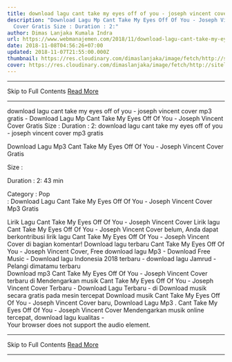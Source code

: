 ```yaml
---
title: download lagu cant take my eyes off of you - joseph vincent cover mp3 gratis
description: "Download Lagu Mp Cant Take My Eyes Off Of You - Joseph Vincent
  Cover Gratis Size : Duration : 2:"
author: Dimas Lanjaka Kumala Indra
url: https://www.webmanajemen.com/2018/11/download-lagu-cant-take-my-eyes-off-of.html
date: 2018-11-08T04:56:26+07:00
updated: 2018-11-07T21:55:00.000Z
thumbnail: https://res.cloudinary.com/dimaslanjaka/image/fetch/http://sitelagump3.com/images/download-lagu-mp3-terbaru-gratis.png
cover: https://res.cloudinary.com/dimaslanjaka/image/fetch/http://sitelagump3.com/images/download-lagu-mp3-terbaru-gratis.png
---
```


<hr/> Skip to Full Contents <a href="https://www.webmanajemen.com/2018/11/download-lagu-cant-take-my-eyes-off-of.html" rel="follow" class="button" id="read-more">Read More</a> <hr/> download lagu cant take my eyes off of you - joseph vincent cover mp3 gratis - Download Lagu Mp Cant Take My Eyes Off Of You - Joseph Vincent Cover Gratis Size : Duration : 2: download lagu cant take my eyes off of you - joseph vincent cover mp3 gratis
              
Download Lagu Mp3 Cant Take My Eyes Off Of You - Joseph Vincent Cover Gratis
              
Size : 
              
Duration : 2: 43 min
              
Category :                  Pop            
              : 
Download Lagu Cant Take My Eyes Off Of You - Joseph Vincent Cover Mp3 Gratis
                                      
Lirik Lagu Cant Take My Eyes Off Of You - Joseph Vincent Cover
                      Lirik lagu Cant Take My Eyes Off Of You - Joseph Vincent Cover belum, Anda dapat berkontribusi lirik lagu Cant Take My Eyes Off Of You - Joseph Vincent Cover di bagian komentar!                                      Download lagu terbaru Cant Take My Eyes Off Of You - Joseph Vincent Cover, Free download lagu Mp3 - Download Free Music - Download lagu Indonesia 2018 terbaru - 
 download lagu Jamrud - Pelangi dimatamu terbaru  
Download mp3 Cant Take My Eyes Off Of You - Joseph Vincent Cover terbaru di 
 Mendengarkan musik Cant Take My Eyes Off Of You - Joseph Vincent Cover Terbaru - Download Lagu Terbaru - di Download musik secara gratis pada mesin tercepat Download musik Cant Take My Eyes Off Of You - Joseph Vincent Cover baru, Download Lagu Mp3 . Cant Take My Eyes Off Of You - Joseph Vincent Cover Mendengarkan musik online tercepat, download lagu kualitas -                      
        Your browser does not support the audio element. <hr/> Skip to Full Contents <a href="https://www.webmanajemen.com/2018/11/download-lagu-cant-take-my-eyes-off-of.html" rel="follow" class="button" id="read-more">Read More</a> <hr/>